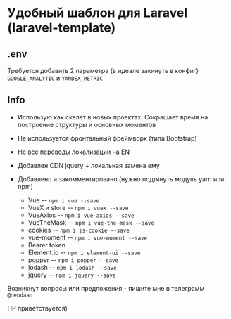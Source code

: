 # Удобный шаблон для Laravel (laravel-template)

## .env
Требуется добавить 2 параметра (в идеале закинуть в конфиг)
`GOOGLE_ANALYTIC` и `YANDEX_METRIC`

## Info

- Использую как скелет в новых проектах. Сокращает время на построение структуры и основных моментов
- Не используется фронтальный фреймворк (типа Bootstrap)
- Не все переводы локализации на EN
- Добавлен CDN jquery + локальная замена ему

- Добавлено и закомментировано (нужно подтянуть модуль yarn или npm)
  * Vue -- `npm i vue --save`
  * VueX и store -- `npm i vuex --save`
  * VueAxios -- `npm i vue-axios --save`
  * VueTheMask -- `npm i vue-the-mask --save`
  * cookies -- `npm i js-cookie --save`
  * vue-moment -- `npm i vue-moment --save`
  * Bearer token
  * Element.io -- `npm i element-ui --save`
  * popper -- `npm i popper --save`
  * lodash -- `npm i lodash --save`
  * jquery -- `npm i jquery --save`


Возникнут вопросы или предложения - пишите мне в телеграмм `@neodaan`

ПР приветствуется)

